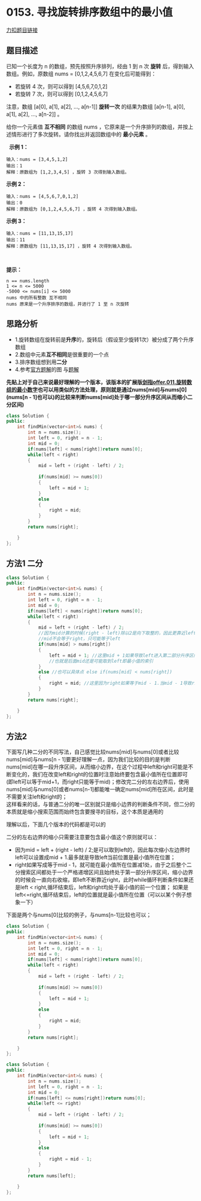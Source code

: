 # 0153. 寻找旋转排序数组中的最小值

[力扣题目链接](https://leetcode-cn.com/problems/find-minimum-in-rotated-sorted-array/)   


## 题目描述  

已知一个长度为 n 的数组，预先按照升序排列，经由 1 到 n 次 **旋转** 后，得到输入数组。例如，原数组 nums = [0,1,2,4,5,6,7] 在变化后可能得到：    
* 若旋转 4 次，则可以得到 [4,5,6,7,0,1,2]  
* 若旋转 7 次，则可以得到 [0,1,2,4,5,6,7]  

注意，数组 [a[0], a[1], a[2], ..., a[n-1]] **旋转一次** 的结果为数组 [a[n-1], a[0], a[1], a[2], ..., a[n-2]] 。  

给你一个元素值 **互不相同** 的数组 nums ，它原来是一个升序排列的数组，并按上述情形进行了多次旋转。请你找出并返回数组中的 **最小元素** 。  

 
**示例 1：**

    输入：nums = [3,4,5,1,2]
    输出：1
    解释：原数组为 [1,2,3,4,5] ，旋转 3 次得到输入数组。

**示例 2：**

    输入：nums = [4,5,6,7,0,1,2]
    输出：0
    解释：原数组为 [0,1,2,4,5,6,7] ，旋转 4 次得到输入数组。

**示例 3：**

    输入：nums = [11,13,15,17]
    输出：11
    解释：原数组为 [11,13,15,17] ，旋转 4 次得到输入数组。
 

**提示：**

    n == nums.length
    1 <= n <= 5000
    -5000 <= nums[i] <= 5000
    nums 中的所有整数 互不相同
    nums 原来是一个升序排序的数组，并进行了 1 至 n 次旋转


## 思路分析  

* 1.旋转数组在旋转前是**升序**的，旋转后（假设至少旋转1次）被分成了两个升序数组  
* 2.数组中元素**互不相同**是很重要的一个点  
* 3.排序数组想到用**二分**  
* 4.参考[官方题解](https://leetcode-cn.com/problems/find-minimum-in-rotated-sorted-array/solution/xun-zhao-xuan-zhuan-pai-xu-shu-zu-zhong-5irwp/)的图
与[题解](https://leetcode-cn.com/problems/find-minimum-in-rotated-sorted-array/solution/er-fen-cha-zhao-wei-shi-yao-zuo-you-bu-dui-cheng-z/)  



**先贴上对于自己来说最好理解的一个版本，该版本的扩展版[剑指offer.011.旋转数组的最小数字](https://github.com/wangrui996/leedcode/blob/master/%E5%89%91%E6%8C%87offer/easy/011.%E6%97%8B%E8%BD%AC%E6%95%B0%E7%BB%84%E7%9A%84%E6%9C%80%E5%B0%8F%E6%95%B0%E5%AD%97.md)也可以用类似的方法处理，原则就是通过nums[mid]与nums[0](nums[n - 1]也可以)的比较来判断nums[mid]处于哪一部分升序区间从而缩小二分区间)**



```cpp
class Solution {
public:
    int findMin(vector<int>& nums) {
        int n = nums.size();
        int left = 0, right = n - 1;
        int mid = 0;
        if(nums[left] < nums[right])return nums[0];
        while(left < right)
        {
            mid = left + (right - left) / 2;
            
            if(nums[mid] >= nums[0])
            {
                left = mid + 1; 
            }
            else 
            {
                right = mid; 
            }
        }
        return nums[right];

    }
};
```




    
## 方法1 二分   

```cpp
class Solution {
public:
    int findMin(vector<int>& nums) {
        int n = nums.size();
        int left = 0, right = n - 1;
        int mid = 0;
        if(nums[left] < nums[right])return nums[0];
        while(left < right)
        {
            mid = left + (right - left) / 2;
            //因为mid计算的时候(right - left)除以2是向下取整的，因此更靠近left
            //mid不会等于right，只可能等于left        
            if(nums[mid] > nums[right])
            {
                left = mid + 1; //这里mid + 1如果导致left进入第二部分升序区间，后面判断nums[mid] > nums[right]一定不满足，因此进入else语句中，即认为此时nums[mid]位于第二部分升序区间，之后缩小右边界，是可以的
                //也就是后面mid还是可能取到left即最小值的索引
            }
            else //也可以具体点 else if(nums[mid] < nums[right])
            {
                right = mid; //这里因为right如果等于mid - 1.当mid - 1导致right进入第一部分升序区间后，后面由left和right时求得mid不可能等于right，因此最小值无法被取到；而且后面明明已经进入第一部分升序区间，但由于nums[mid] < nums[right]成立，因此会被认为还是第二部分升序区间，继续缩小右边界，导致最小值越来越远  
            }
        }
        return nums[right];

    }
};
```


## 方法2 

下面写几种二分的不同写法，自己感觉比较nums[mid]与nums[0]或者比较nums[mid]与nums[n - 1]要更好理解一点，因为我们比较的目的是判断nums[mid]在哪一段升序区间，从而缩小边界，在这个过程中left和right可能是不断变化的，我们在改变left和right的位置时注意始终要包含最小值所在位置即可(即left可以等于mid+1，而right只能等于mid)；修改完二分的左右边界后，使用nums[mid]与nums[0]或者nums[n-1]都能唯一确定nums[mid]所在区间，此时是不需要关注left和right的；  
这样看来的话，与普通二分的唯一区别就只是缩小边界的判断条件不同，但二分的本质就是缩小搜索范围而始终包含要搜寻的目标，这个本质是通用的  

理解以后，下面几个版本的代码都是可以的 

二分的左右边界的缩小只需要注意要包含最小值这个原则就可以：
* 因为mid = left + (right - left) / 2;是可以取到left的，因此每次缩小左边界时left可以设置成mid + 1.最多就是导致left当前位置是最小值所在位置； 
* right如果写成等于mid - 1，就可能在最小值所在位置减1处，由于之后整个二分搜索区间都处于一个严格递增区间且始终处于第一部分升序区间，缩小边界的时候会一直向右收缩，即left不断靠近right，此时while循环判断条件如果还是left < right,循环结束后，left和right均处于最小值的前一个位置； 如果是left<=right,循环结束后，left的位置就是最小值所在位置（可以以某个例子想象一下）


下面是两个与nums[0]比较的例子，与nums[n-1]比较也可以；  

```cpp
class Solution {
public:
    int findMin(vector<int>& nums) {
        int n = nums.size();
        int left = 0, right = n - 1;
        int mid = 0;
        if(nums[left] < nums[right])return nums[0];
        while(left < right)
        {
            mid = left + (right - left) / 2;
            
            if(nums[mid] >= nums[0])
            {
                left = mid + 1; 
            }
            else 
            {
                right = mid; 
            }
        }
        return nums[right];

    }
};
```


```cpp
class Solution {
public:
    int findMin(vector<int>& nums) {
        int n = nums.size();
        int left = 0, right = n - 1;
        int mid = 0;
        if(nums[left] <= nums[right])return nums[0];
        while(left <= right)
        {
            mid = left + (right - left) / 2;
            
            if(nums[mid] >= nums[0])
            {
                left = mid + 1; 
            }
            else 
            {
                right = mid - 1; 
            }
        }
        return nums[left];

    }
};
```